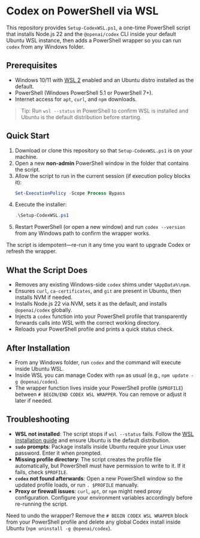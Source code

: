 # Codex on PowerShell via WSL

This repository provides `Setup-CodexWSL.ps1`, a one-time PowerShell script that installs Node.js 22 and the `@openai/codex` CLI inside your default Ubuntu WSL instance, then adds a PowerShell wrapper so you can run `codex` from any Windows folder.

## Prerequisites
- Windows 10/11 with [WSL 2](https://learn.microsoft.com/windows/wsl/install) enabled and an Ubuntu distro installed as the default.
- PowerShell (Windows PowerShell 5.1 or PowerShell 7+).
- Internet access for `apt`, `curl`, and `npm` downloads.

> Tip: Run `wsl --status` in PowerShell to confirm WSL is installed and Ubuntu is the default distribution before starting.

## Quick Start
1. Download or clone this repository so that `Setup-CodexWSL.ps1` is on your machine.
2. Open a new **non-admin** PowerShell window in the folder that contains the script.
3. Allow the script to run in the current session (if execution policy blocks it):
   ```powershell
   Set-ExecutionPolicy -Scope Process Bypass
   ```
4. Execute the installer:
   ```powershell
   .\Setup-CodexWSL.ps1
   ```
5. Restart PowerShell (or open a new window) and run `codex --version` from any Windows path to confirm the wrapper works.

The script is idempotent—re-run it any time you want to upgrade Codex or refresh the wrapper.

## What the Script Does
- Removes any existing Windows-side `codex` shims under `%AppData%\npm`.
- Ensures `curl`, `ca-certificates`, and `git` are present in Ubuntu, then installs NVM if needed.
- Installs Node.js 22 via NVM, sets it as the default, and installs `@openai/codex` globally.
- Injects a `codex` function into your PowerShell profile that transparently forwards calls into WSL with the correct working directory.
- Reloads your PowerShell profile and prints a quick status check.

## After Installation
- From any Windows folder, run `codex` and the command will execute inside Ubuntu WSL.
- Inside WSL you can manage Codex with `npm` as usual (e.g., `npm update -g @openai/codex`).
- The wrapper function lives inside your PowerShell profile (`$PROFILE`) between `# BEGIN/END CODEX WSL WRAPPER`. You can remove or adjust it later if needed.

## Troubleshooting
- **WSL not installed**: The script stops if `wsl --status` fails. Follow the [WSL installation guide](https://learn.microsoft.com/windows/wsl/install) and ensure Ubuntu is the default distribution.
- **`sudo` prompts**: Package installs inside Ubuntu require your Linux user password. Enter it when prompted.
- **Missing profile directory**: The script creates the profile file automatically, but PowerShell must have permission to write to it. If it fails, check `$PROFILE`.
- **`codex` not found afterwards**: Open a new PowerShell window so the updated profile loads, or run `. $PROFILE` manually.
- **Proxy or firewall issues**: `curl`, `apt`, or `npm` might need proxy configuration. Configure your environment variables accordingly before re-running the script.

Need to undo the wrapper? Remove the `# BEGIN CODEX WSL WRAPPER` block from your PowerShell profile and delete any global Codex install inside Ubuntu (`npm uninstall -g @openai/codex`).
